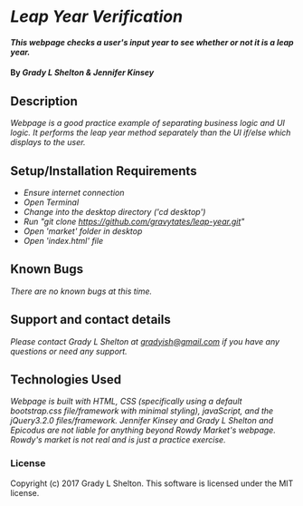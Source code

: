 # _Leap Year Verification_

#### _This webpage checks a user's input year to see whether or not it is a leap year._

#### By _Grady L Shelton & Jennifer Kinsey_

## Description

_Webpage is a good practice example of separating business logic and UI logic. It performs the leap year method separately than the UI if/else which displays to the user._

## Setup/Installation Requirements

* _Ensure internet connection_
* _Open Terminal_
* _Change into the desktop directory ('cd desktop')_
* _Run "git clone  https://github.com/gravytates/leap-year.git"_
* _Open 'market' folder in desktop_
* _Open 'index.html' file_

## Known Bugs

_There are no known bugs at this time._

## Support and contact details

_Please contact Grady L Shelton at gradyish@gmail.com if you have any questions or need any support._

## Technologies Used

_Webpage is built with HTML, CSS (specifically using a default bootstrap.css file/framework with minimal styling), javaScript, and the jQuery3.2.0 files/framework. Jennifer Kinsey and Grady L Shelton and Epicodus are not liable for anything beyond Rowdy Market's webpage. Rowdy's market is not real and is just a practice exercise._

### License

Copyright (c) 2017 Grady L Shelton. This software is licensed under the MIT license.
